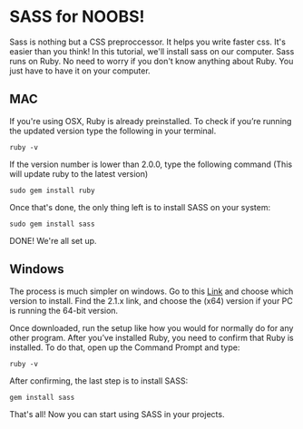 # SASS for NOOBS!
Sass is nothing but a CSS preproccessor. It helps you write faster css.
It's easier than you think! In this tutorial, we'll install sass on our computer.
Sass runs on Ruby. No need to worry if you don't know anything about Ruby. You just have to have it on your computer.

## MAC
If you're using OSX, Ruby is already preinstalled. To check if you’re running the updated version type the following in your terminal.
```
ruby -v
```
If the version number is lower than 2.0.0, type the following command (This will update ruby to the latest version)

```
sudo gem install ruby

``` 

Once that's done, the only thing left is to install SASS on your system:

```
sudo gem install sass

```
DONE! We're all set up.


## Windows
The process is much simpler on windows. Go to this [Link](https://rubyinstaller.org/downloads/) and choose which version to install. Find the 2.1.x link, and choose the (x64) version if your PC is running the 64-bit version.

Once downloaded, run the setup like how you would for normally do for any other program.
After you’ve installed Ruby, you need to confirm that Ruby is installed. To do that,  open up the Command Prompt and type:
```
ruby -v
```
After confirming, the last step is to install SASS:

```
gem install sass
```
That's all! Now you can start using SASS in your projects.
